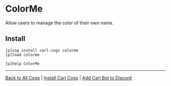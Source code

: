 # ColorMe

Allow users to manage the color of their own name.

## Install

```text
[p]cog install carl-cogs colorme
[p]load colorme

[p]help ColorMe
```

---
[Back to All Cogs](../README.md#public-cogs) |
[Install Carl Cogs](../README.md#installing) |
[Add Carl Bot to Discord](https://discord.com/oauth2/authorize?client_id=204384021352808450&scope=bot+applications.commands&permissions=8)
